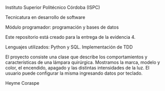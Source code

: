 Instituto Superior Politécnico Córdoba (ISPC)

Tecnicatura en desarrollo de software

Módulo programador: programación y bases de datos

Este repositorio está creado para la entrega de la evidencia 4.

Lenguajes utilizados: Python y SQL. Implementación de TDD

El proyecto consiste una clase que describe los comportamientos y características de una lámpara quirúrgica. 
Mostramos la marca, modelo y color, el encendido, apagado y las distintas intensidades de la luz. 
El usuario puede configurar la misma ingresando datos por teclado.


Heyme Coraspe
